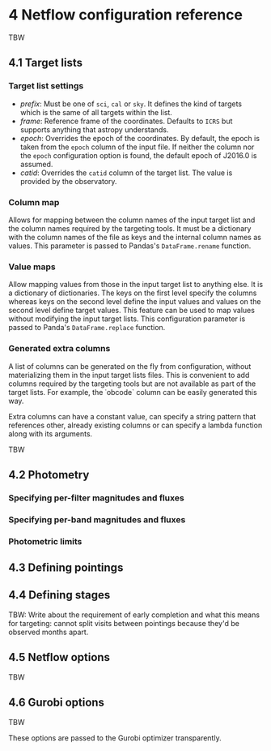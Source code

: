 # 4 Netflow configuration reference

TBW

## 4.1 Target lists

### Target list settings

* *prefix*: Must be one of `sci`, `cal` or `sky`. It defines the kind of targets which is the same of all targets within the list.
* *frame*: Reference frame of the coordinates. Defaults to `ICRS` but supports anything that astropy understands.
* *epoch*: Overrides the epoch of the coordinates. By default, the epoch is taken from the `epoch` column of the input file. If neither the column nor the `epoch` configuration option is found, the default epoch of J2016.0 is assumed.
* *catid*: Overrides the `catid` column of the target list. The value is provided by the observatory.

### Column map

Allows for mapping between the column names of the input target list and the column names required by the targeting tools. It must be a dictionary with the column names of the file as keys and the internal column names as values. This parameter is passed to Pandas's `DataFrame.rename` function.

### Value maps

Allow mapping values from those in the input target list to anything else. It is a dictionary of dictionaries. The keys on the first level specify the columns whereas keys on the second level define the input values and values on the second level define target values. This feature can be used to map values without modifying the input target lists. This configuration parameter is passed to Panda's `DataFrame.replace` function.

### Generated extra columns

A list of columns can be generated on the fly from configuration, without materializing them in the input target lists files. This is convenient to add columns required by the targeting tools but are not available as part of the target lists. For example, the ˙obcode` column can be easily generated this way.

Extra columns can have a constant value, can specify a string pattern that references other, already existing columns or can specify a lambda function along with its arguments.

TBW

## 4.2 Photometry

### Specifying per-filter magnitudes and fluxes

### Specifying per-band magnitudes and fluxes

### Photometric limits

## 4.3 Defining pointings

## 4.4 Defining stages

TBW: Write about the requirement of early completion and what this means for targeting: cannot split visits between pointings because they'd be observed months apart.

## 4.5 Netflow options

TBW

## 4.6 Gurobi options

TBW

These options are passed to the Gurobi optimizer transparently.
